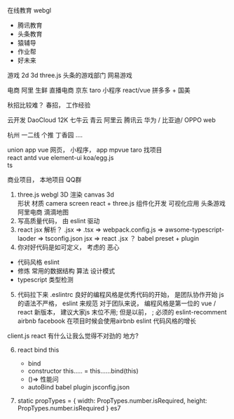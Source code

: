 在线教育
  webgl   
  - 腾讯教育 
  - 头条教育
  - 猿辅导
  - 作业帮
  - 好未来

游戏
  2d 3d three.js 
  头条的游戏部门
  网易游戏

电商
  阿里 生鲜 直播电商
  京东 taro 小程序  react/vue
  拼多多 + 国美

秋招比较难？ 春招， 工作经验

云开发
  DaoCloud 12K 
  七牛云
  青云
  阿里云
  腾讯云
  华为 / 比亚迪/ OPPO  web  

杭州  一二线   个推   丁香园 .... 

union app  vue  网页， 小程序， app 
mpvue
taro   找项目   
react antd
vue element-ui
koa/egg.js  
ts 

商业项目， 本地项目  QQ群   


1. three.js  webgl 3D 渲染  canvas   3d  
  形状  材质  camera  screen 
  react + three.js  组件化开发 可视化应用
  头条游戏 阿里电商  滴滴地图
2. 写高质量代码， 由 eslint 驱动
3. react   jsx 解析？  .jsx => .tsx => webpack.config.js  => awsome-typescript-laoder => tsconfig.json  jsx  => react 
  .jsx ？ 
  babel   preset + plugin 
4. 你对好代码是如可定义， 考虑的 恶心
  - 代码风格 eslint 
  - 修炼
    常用的数据结构
    算法
    设计模式
  - typescript 类型检测 
5. 代码拉下来  .eslintrc
  良好的编程风格是优秀代码的开始， 是团队协作开始
  js 的语法不严格， eslint 来规范 
  对于团队来说， 编程风格是第一位的
  vue / react 新版本， 建议大家js 末位不用;
  但是以前， ; 必须的 eslint-recomment  airbnb facebook 
  在项目时候会使用airbnb 
  eslint 代码风格的增长

  client.js  react 有什么让我么觉得不对劲的
  地方?


6. react bind this
   - bind
   - constructor this..... = this......bind(this)
   - ()=> 性能问
   - autoBind babel plugin jsconfig.json
  
7.   static propTypes = {
    width: PropTypes.number.isRequired,
    height: PropTypes.number.isRequired
  }
es7